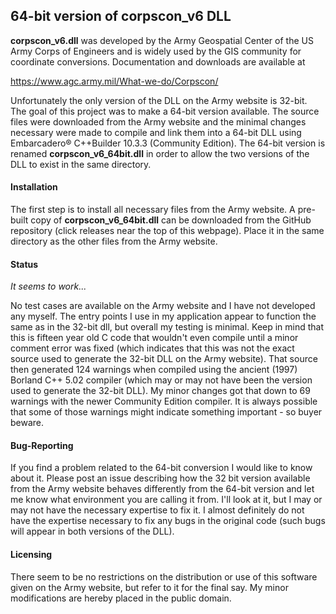 ## 64-bit version of corpscon_v6 DLL

**corpscon_v6.dll** was developed by the Army Geospatial Center of the US Army Corps of Engineers and is widely used by the GIS community for coordinate conversions.  Documentation and downloads are available at 

https://www.agc.army.mil/What-we-do/Corpscon/

Unfortunately the only version of the DLL on the Army website is 32-bit.  The goal of this project was to make a 64-bit version available.  The source files were downloaded from the Army website and the minimal changes necessary were made to compile and link them into a 64-bit DLL using Embarcadero® C++Builder 10.3.3 (Community Edition).   The 64-bit version is renamed **corpscon_v6_64bit.dll** in order to allow the two versions of the DLL to exist in the same directory.

#### Installation

The first step is to install all necessary files from the Army website.  A pre-built copy of **corpscon_v6_64bit.dll** can be downloaded from the GitHub repository (click releases near the top of this webpage).  Place it in the same directory as the other files from the Army website.

#### Status

*It seems to work...*

No test cases are available on the Army website and I have not developed any myself.  The entry points I use in my application appear to function the same as in the 32-bit dll, but overall my testing is minimal.  Keep in mind that this is fifteen year old C code that wouldn't even compile until a minor comment error was fixed (which indicates that this was not the exact source used to generate the 32-bit DLL on the Army website).  That source then generated 124 warnings when compiled using the ancient (1997) Borland C++ 5.02 compiler (which may or may not have been the version used to generate the 32-bit DLL).  My minor changes got that down to 69 warnings with the newer Community Edition compiler.  It is always possible that some of those warnings might indicate something important - so buyer beware.

#### Bug-Reporting

If you find a problem related to the 64-bit conversion I would like to know about it.  Please post an issue describing how the 32 bit version available from the Army website behaves differently from the 64-bit version and let me know what environment you are calling it from.  I'll look at it, but I may or may not have the necessary expertise to fix it.  I almost definitely do not have the expertise necessary to fix any bugs in the original code (such bugs will appear in both versions of the DLL).

#### Licensing

There seem to be no restrictions on the distribution or use of this software given on the Army website, but refer to it for the final say.  My minor modifications are hereby placed in the public domain. 